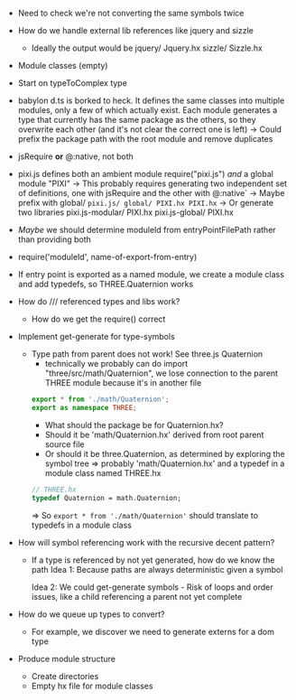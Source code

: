 - Need to check we're not converting the same symbols twice
- How do we handle external lib references like jquery and sizzle
	- Ideally the output would be
		jquery/
			Jquery.hx
		sizzle/
			Sizzle.hx
- Module classes (empty)
- Start on typeToComplex type

- babylon d.ts is borked to heck. It defines the same classes into multiple modules, only a few of which actually exist. Each module generates a type that currently has the same package as the others, so they overwrite each other (and it's not clear the correct one is left)
	-> Could prefix the package path with the root module and remove duplicates

- jsRequire **or** @:native, not both
- pixi.js defines both an ambient module require("pixi.js") _and_ a global module "PIXI"
	-> This probably requires generating two independent set of definitions, one with jsRequire and the other with @:native`
	-> Maybe prefix with global/
		```
		pixi.js/
			global/
				PIXI.hx
			PIXI.hx
		```
	-> Or generate two libraries
		pixi.js-modular/
			PIXI.hx
		pixi.js-global/
			PIXI.hx

- _Maybe_ we should determine moduleId from entryPointFilePath rather than providing both
- require('moduleId', name-of-export-from-entry)
- If entry point is exported as a named module, we create a module class and add typedefs, so THREE.Quaternion works

- How do /// referenced types and libs work?
	- How do we get the require() correct
	

- Implement get-generate for type-symbols
	- Type path from parent does not work! See three.js Quaternion
		- technically we probably can do import "three/src/math/Quaternion", we lose connection to the parent THREE module because it's in another file
		```typescript
		export * from './math/Quaternion';
		export as namespace THREE;
		```
		- What should the package be for Quaternion.hx?
		- Should it be 'math/Quaternion.hx' derived from root parent source file
		- Or should it be three.Quaternion, as determined by exploring the symbol tree
		=> probably 'math/Quaternion.hx' and a typedef in a module class named THREE.hx
		```haxe
		// THREE.hx
		typedef Quaternion = math.Quaternion;
		```
		=> So `export * from './math/Quaternion'` should translate to typedefs in a module class

- How will symbol referencing work with the recursive decent pattern?
	- If a type is referenced by not yet generated, how do we know the path
		Idea 1: Because paths are always deterministic given a symbol

		Idea 2: We could get-generate symbols
			- Risk of loops and order issues, like a child referencing a parent not yet complete

- How do we queue up types to convert?
	- For example, we discover we need to generate externs for a dom type

- Produce module structure
	- Create directories
	- Empty hx file for module classes